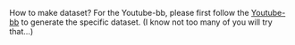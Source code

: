How to make dataset?
For the Youtube-bb, please first follow the [Youtube-bb](https://github.com/mbuckler/youtube-bb) to generate the specific dataset. (I know not too many of you will try that...)
